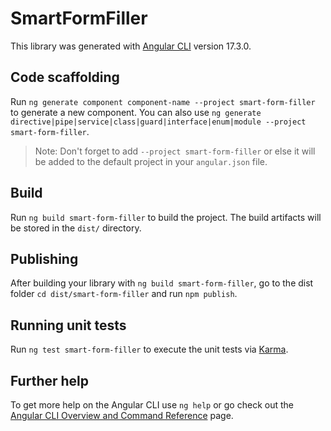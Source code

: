# SmartFormFiller

This library was generated with [Angular CLI](https://github.com/angular/angular-cli) version 17.3.0.

## Code scaffolding

Run `ng generate component component-name --project smart-form-filler` to generate a new component. You can also use `ng generate directive|pipe|service|class|guard|interface|enum|module --project smart-form-filler`.
> Note: Don't forget to add `--project smart-form-filler` or else it will be added to the default project in your `angular.json` file. 

## Build

Run `ng build smart-form-filler` to build the project. The build artifacts will be stored in the `dist/` directory.

## Publishing

After building your library with `ng build smart-form-filler`, go to the dist folder `cd dist/smart-form-filler` and run `npm publish`.

## Running unit tests

Run `ng test smart-form-filler` to execute the unit tests via [Karma](https://karma-runner.github.io).

## Further help

To get more help on the Angular CLI use `ng help` or go check out the [Angular CLI Overview and Command Reference](https://angular.io/cli) page.
